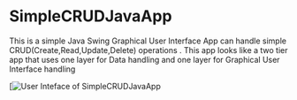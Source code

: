 # SimpleCRUDJavaApp

This is a simple Java Swing Graphical User Interface App can handle simple CRUD(Create,Read,Update,Delete) operations  .
This app looks like a two tier app that uses one layer for Data handling and one layer for Graphical User Interface handling

[![User Inteface of SimpleCRUDJavaApp](https://github.com/kaviranga/SimpleCRUDJavaApp/tree/master/img/User_interface.png)